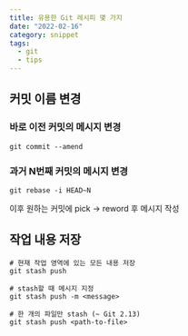 ```yaml
---
title: 유용한 Git 레시피 몇 가지
date: "2022-02-16"
category: snippet
tags:
  - git
  - tips
---
```


## 커밋 이름 변경

### 바로 이전 커밋의 메시지 변경

```
git commit --amend
```

### 과거 N번째 커밋의 메시지 변경

```
git rebase -i HEAD~N
```

이후 원하는 커밋에 pick -> reword 후 메시지 작성

## 작업 내용 저장

```
# 현재 작업 영역에 있는 모든 내용 저장
git stash push

# stash할 때 메시지 지정
git stash push -m <message>

# 한 개의 파일만 stash (~ Git 2.13)
git stash push <path-to-file>
```
